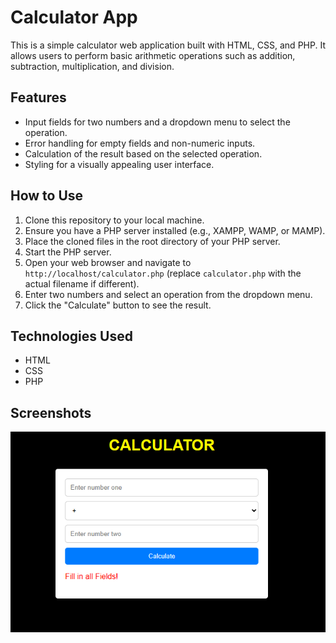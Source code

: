 # Calculator App

This is a simple calculator web application built with HTML, CSS, and PHP. It allows users to perform basic arithmetic operations such as addition, subtraction, multiplication, and division.

## Features

- Input fields for two numbers and a dropdown menu to select the operation.
- Error handling for empty fields and non-numeric inputs.
- Calculation of the result based on the selected operation.
- Styling for a visually appealing user interface.

## How to Use

1. Clone this repository to your local machine.
2. Ensure you have a PHP server installed (e.g., XAMPP, WAMP, or MAMP).
3. Place the cloned files in the root directory of your PHP server.
4. Start the PHP server.
5. Open your web browser and navigate to `http://localhost/calculator.php` (replace `calculator.php` with the actual filename if different).
6. Enter two numbers and select an operation from the dropdown menu.
7. Click the "Calculate" button to see the result.

## Technologies Used

- HTML
- CSS
- PHP

## Screenshots

![Calculator Screenshot](<calculator shot.PNG>)

